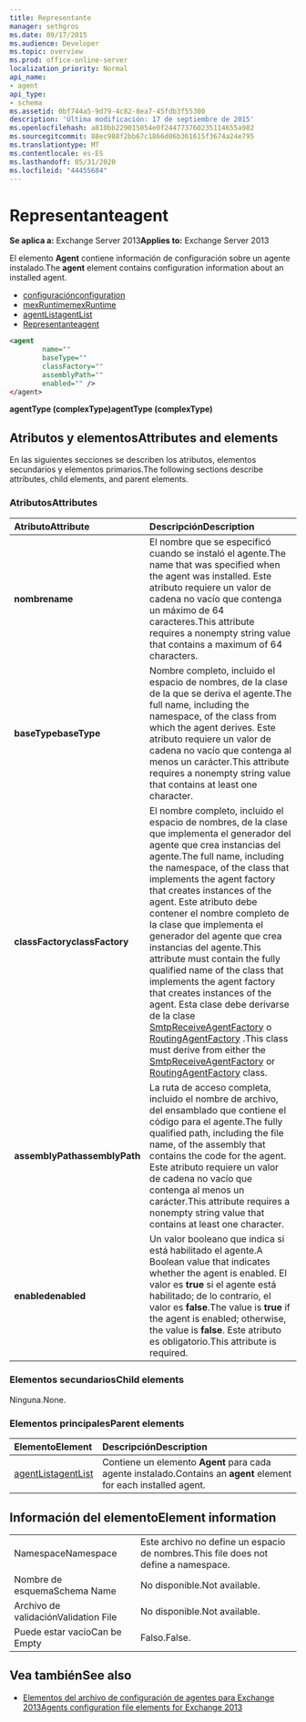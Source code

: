 ```yaml
---
title: Representante
manager: sethgros
ms.date: 09/17/2015
ms.audience: Developer
ms.topic: overview
ms.prod: office-online-server
localization_priority: Normal
api_name:
- agent
api_type:
- schema
ms.assetid: 0bf744a5-9d79-4c82-8ea7-45fdb3f55300
description: 'Última modificación: 17 de septiembre de 2015'
ms.openlocfilehash: a810bb229015054e0f244773760235114655a982
ms.sourcegitcommit: 88ec988f2bb67c1866d06b361615f3674a24e795
ms.translationtype: MT
ms.contentlocale: es-ES
ms.lasthandoff: 05/31/2020
ms.locfileid: "44455684"
---
```

# <a name="agent"></a><span data-ttu-id="bb72a-103">Representante</span><span class="sxs-lookup"><span data-stu-id="bb72a-103">agent</span></span>
  
<span data-ttu-id="bb72a-104">**Se aplica a:** Exchange Server 2013</span><span class="sxs-lookup"><span data-stu-id="bb72a-104">**Applies to:** Exchange Server 2013</span></span>
  
<span data-ttu-id="bb72a-105">El elemento **Agent** contiene información de configuración sobre un agente instalado.</span><span class="sxs-lookup"><span data-stu-id="bb72a-105">The **agent** element contains configuration information about an installed agent.</span></span> 
  
- [<span data-ttu-id="bb72a-106">configuración</span><span class="sxs-lookup"><span data-stu-id="bb72a-106">configuration</span></span>](configuration.md) 
- [<span data-ttu-id="bb72a-107">mexRuntime</span><span class="sxs-lookup"><span data-stu-id="bb72a-107">mexRuntime</span></span>](mexruntime.md)
- [<span data-ttu-id="bb72a-108">agentList</span><span class="sxs-lookup"><span data-stu-id="bb72a-108">agentList</span></span>](agentlist.md)
- [<span data-ttu-id="bb72a-109">Representante</span><span class="sxs-lookup"><span data-stu-id="bb72a-109">agent</span></span>](agent.md)
  
```XML
<agent
        name=""
        baseType=""
        classFactory=""
        assemblyPath=""
        enabled="" />
</agent>
```

<span data-ttu-id="bb72a-110">**agentType (complexType)**</span><span class="sxs-lookup"><span data-stu-id="bb72a-110">**agentType (complexType)**</span></span>

## <a name="attributes-and-elements"></a><span data-ttu-id="bb72a-111">Atributos y elementos</span><span class="sxs-lookup"><span data-stu-id="bb72a-111">Attributes and elements</span></span>

<span data-ttu-id="bb72a-112">En las siguientes secciones se describen los atributos, elementos secundarios y elementos primarios.</span><span class="sxs-lookup"><span data-stu-id="bb72a-112">The following sections describe attributes, child elements, and parent elements.</span></span>
  
### <a name="attributes"></a><span data-ttu-id="bb72a-113">Atributos</span><span class="sxs-lookup"><span data-stu-id="bb72a-113">Attributes</span></span>

|<span data-ttu-id="bb72a-114">**Atributo**</span><span class="sxs-lookup"><span data-stu-id="bb72a-114">**Attribute**</span></span>|<span data-ttu-id="bb72a-115">**Descripción**</span><span class="sxs-lookup"><span data-stu-id="bb72a-115">**Description**</span></span>|
|:-----|:-----|
|<span data-ttu-id="bb72a-116">**nombre**</span><span class="sxs-lookup"><span data-stu-id="bb72a-116">**name**</span></span> <br/> |<span data-ttu-id="bb72a-117">El nombre que se especificó cuando se instaló el agente.</span><span class="sxs-lookup"><span data-stu-id="bb72a-117">The name that was specified when the agent was installed.</span></span> <span data-ttu-id="bb72a-118">Este atributo requiere un valor de cadena no vacío que contenga un máximo de 64 caracteres.</span><span class="sxs-lookup"><span data-stu-id="bb72a-118">This attribute requires a nonempty string value that contains a maximum of 64 characters.</span></span>  <br/> |
|<span data-ttu-id="bb72a-119">**baseType**</span><span class="sxs-lookup"><span data-stu-id="bb72a-119">**baseType**</span></span> <br/> |<span data-ttu-id="bb72a-120">Nombre completo, incluido el espacio de nombres, de la clase de la que se deriva el agente.</span><span class="sxs-lookup"><span data-stu-id="bb72a-120">The full name, including the namespace, of the class from which the agent derives.</span></span> <span data-ttu-id="bb72a-121">Este atributo requiere un valor de cadena no vacío que contenga al menos un carácter.</span><span class="sxs-lookup"><span data-stu-id="bb72a-121">This attribute requires a nonempty string value that contains at least one character.</span></span>  <br/> |
|<span data-ttu-id="bb72a-122">**classFactory**</span><span class="sxs-lookup"><span data-stu-id="bb72a-122">**classFactory**</span></span> <br/> |<span data-ttu-id="bb72a-123">El nombre completo, incluido el espacio de nombres, de la clase que implementa el generador del agente que crea instancias del agente.</span><span class="sxs-lookup"><span data-stu-id="bb72a-123">The full name, including the namespace, of the class that implements the agent factory that creates instances of the agent.</span></span> <span data-ttu-id="bb72a-124">Este atributo debe contener el nombre completo de la clase que implementa el generador del agente que crea instancias del agente.</span><span class="sxs-lookup"><span data-stu-id="bb72a-124">This attribute must contain the fully qualified name of the class that implements the agent factory that creates instances of the agent.</span></span> <span data-ttu-id="bb72a-125">Esta clase debe derivarse de la clase [SmtpReceiveAgentFactory](https://msdn.microsoft.com/library/Microsoft.Exchange.Data.Transport.Smtp.SmtpReceiveAgentFactory.aspx) o [RoutingAgentFactory](https://msdn.microsoft.com/library/Microsoft.Exchange.Data.Transport.Routing.RoutingAgentFactory.aspx) .</span><span class="sxs-lookup"><span data-stu-id="bb72a-125">This class must derive from either the [SmtpReceiveAgentFactory](https://msdn.microsoft.com/library/Microsoft.Exchange.Data.Transport.Smtp.SmtpReceiveAgentFactory.aspx) or [RoutingAgentFactory](https://msdn.microsoft.com/library/Microsoft.Exchange.Data.Transport.Routing.RoutingAgentFactory.aspx) class.</span></span>  <br/> |
|<span data-ttu-id="bb72a-126">**assemblyPath**</span><span class="sxs-lookup"><span data-stu-id="bb72a-126">**assemblyPath**</span></span> <br/> |<span data-ttu-id="bb72a-127">La ruta de acceso completa, incluido el nombre de archivo, del ensamblado que contiene el código para el agente.</span><span class="sxs-lookup"><span data-stu-id="bb72a-127">The fully qualified path, including the file name, of the assembly that contains the code for the agent.</span></span> <span data-ttu-id="bb72a-128">Este atributo requiere un valor de cadena no vacío que contenga al menos un carácter.</span><span class="sxs-lookup"><span data-stu-id="bb72a-128">This attribute requires a nonempty string value that contains at least one character.</span></span>  <br/> |
|<span data-ttu-id="bb72a-129">**enabled**</span><span class="sxs-lookup"><span data-stu-id="bb72a-129">**enabled**</span></span> <br/> |<span data-ttu-id="bb72a-130">Un valor booleano que indica si está habilitado el agente.</span><span class="sxs-lookup"><span data-stu-id="bb72a-130">A Boolean value that indicates whether the agent is enabled.</span></span> <span data-ttu-id="bb72a-131">El valor es **true** si el agente está habilitado; de lo contrario, el valor es **false**.</span><span class="sxs-lookup"><span data-stu-id="bb72a-131">The value is **true** if the agent is enabled; otherwise, the value is **false**.</span></span> <span data-ttu-id="bb72a-132">Este atributo es obligatorio.</span><span class="sxs-lookup"><span data-stu-id="bb72a-132">This attribute is required.</span></span>  <br/> |
   
### <a name="child-elements"></a><span data-ttu-id="bb72a-133">Elementos secundarios</span><span class="sxs-lookup"><span data-stu-id="bb72a-133">Child elements</span></span>

<span data-ttu-id="bb72a-134">Ninguna.</span><span class="sxs-lookup"><span data-stu-id="bb72a-134">None.</span></span>
  
### <a name="parent-elements"></a><span data-ttu-id="bb72a-135">Elementos principales</span><span class="sxs-lookup"><span data-stu-id="bb72a-135">Parent elements</span></span>

|<span data-ttu-id="bb72a-136">**Elemento**</span><span class="sxs-lookup"><span data-stu-id="bb72a-136">**Element**</span></span>|<span data-ttu-id="bb72a-137">**Descripción**</span><span class="sxs-lookup"><span data-stu-id="bb72a-137">**Description**</span></span>|
|:-----|:-----|
|[<span data-ttu-id="bb72a-138">agentList</span><span class="sxs-lookup"><span data-stu-id="bb72a-138">agentList</span></span>](agentlist.md) <br/> |<span data-ttu-id="bb72a-139">Contiene un elemento **Agent** para cada agente instalado.</span><span class="sxs-lookup"><span data-stu-id="bb72a-139">Contains an **agent** element for each installed agent.</span></span>  <br/> |
   
## <a name="element-information"></a><span data-ttu-id="bb72a-140">Información del elemento</span><span class="sxs-lookup"><span data-stu-id="bb72a-140">Element information</span></span>

|||
|:-----|:-----|
|<span data-ttu-id="bb72a-141">Namespace</span><span class="sxs-lookup"><span data-stu-id="bb72a-141">Namespace</span></span>  <br/> |<span data-ttu-id="bb72a-142">Este archivo no define un espacio de nombres.</span><span class="sxs-lookup"><span data-stu-id="bb72a-142">This file does not define a namespace.</span></span>  <br/> |
|<span data-ttu-id="bb72a-143">Nombre de esquema</span><span class="sxs-lookup"><span data-stu-id="bb72a-143">Schema Name</span></span>  <br/> |<span data-ttu-id="bb72a-144">No disponible.</span><span class="sxs-lookup"><span data-stu-id="bb72a-144">Not available.</span></span>  <br/> |
|<span data-ttu-id="bb72a-145">Archivo de validación</span><span class="sxs-lookup"><span data-stu-id="bb72a-145">Validation File</span></span>  <br/> |<span data-ttu-id="bb72a-146">No disponible.</span><span class="sxs-lookup"><span data-stu-id="bb72a-146">Not available.</span></span>  <br/> |
|<span data-ttu-id="bb72a-147">Puede estar vacío</span><span class="sxs-lookup"><span data-stu-id="bb72a-147">Can be Empty</span></span>  <br/> |<span data-ttu-id="bb72a-148">Falso.</span><span class="sxs-lookup"><span data-stu-id="bb72a-148">False.</span></span>  <br/> |
   
## <a name="see-also"></a><span data-ttu-id="bb72a-149">Vea también</span><span class="sxs-lookup"><span data-stu-id="bb72a-149">See also</span></span>

- [<span data-ttu-id="bb72a-150">Elementos del archivo de configuración de agentes para Exchange 2013</span><span class="sxs-lookup"><span data-stu-id="bb72a-150">Agents configuration file elements for Exchange 2013</span></span>](agents-configuration-file-elements-for-exchange-2013.md)

